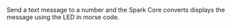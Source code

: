 Send a text message to a number and the Spark Core converts displays the message using the LED in morse code.
